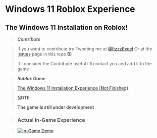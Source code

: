 # Windows 11 Roblox Experience
## The Windows 11 Installation on Roblox!

> ***Contribute*** 

> If you want to contribute try Tweeting me at [@ItzzzExcel](https://twitter.com/ItzzzExcel)
> Or at the [Issues](https://github.com/ItzzExcel/Win11RBLX/issues) page in this repo **B)**
> 
> If I consider the Contribute useful I'll contact you and add it to the game

> ***Roblox Game***

> [The Windows 11 Installation Experience {Not Finished}](https://www.roblox.com/games/9361336027/)
> 
> **<u>N</u>OTE**
> 
> **The game is still under development**


> ### Actual In-Game Experience

> [![In-Game Demo](https://img.youtube.com/vi/R5Et07nQa-Y/0.jpg)](https://www.youtube.com/watch?v=R5Et07nQa-Y)
